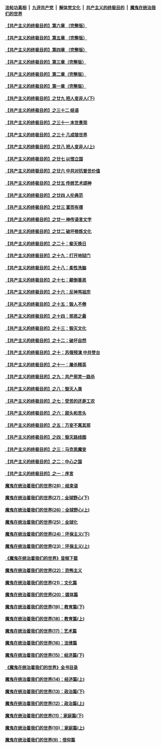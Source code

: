 

####  [法轮功真相](../../../../basic/blob/master/README.md?t=06201802) &nbsp;|&nbsp; [九评共产党](../../../../9ping.md/blob/master/README.md?t=06201802) &nbsp;|&nbsp; [解体党文化](../../../../jtdwh.md/blob/master/README.md?t=06201802)  &nbsp;|&nbsp; [共产主义的终极目的](../../../../gczydzjmd.md/blob/master/README.md?t=06201802) &nbsp;|&nbsp; [魔鬼在统治我们的世界](../../../../mgztzwmdsj.md/blob/master/README.md?t=06201802) 

#### [【共产主义的终极目的】第六章 （完整版）](../pages/nsc422/n11428913.md?t=06201802) 

#### [【共产主义的终极目的】第五章 （完整版）](../pages/nsc422/n11428912.md?t=06201802) 

#### [【共产主义的终极目的】第四章 （完整版）](../pages/nsc422/n11428907.md?t=06201802) 

#### [【共产主义的终极目的】第三章（完整版）](../pages/nsc422/n11428848.md?t=06201802) 

#### [【共产主义的终极目的】第二章（完整版）](../pages/nsc422/n11428831.md?t=06201802) 

#### [【共产主义的终极目的】第一章（完整版）](../pages/nsc422/n11417651.md?t=06201802) 

#### [【共产主义的终极目的】之廿九 把人变非人(下)](../pages/nsc422/n11344140.md?t=06201802) 

#### [【共产主义的终极目的】之三十二 结语](../pages/nsc422/n11360535.md?t=06201802) 

#### [【共产主义的终极目的】之三十一 末世景观](../pages/nsc422/n11351129.md?t=06201802) 

#### [【共产主义的终极目的】之三十 几成狼世界](../pages/nsc422/n11348280.md?t=06201802) 

#### [【共产主义的终极目的】之廿八 把人变非人(上)](../pages/nsc422/n11340492.md?t=06201802) 

#### [【共产主义的终极目的】之廿七 以恨立国](../pages/nsc422/n11336944.md?t=06201802) 

#### [【共产主义的终极目的】之廿六 中共对抗普世价值](../pages/nsc422/n11324785.md?t=06201802) 

#### [【共产主义的终极目的】之廿五 传统艺术颂神](../pages/nsc422/n11296396.md?t=06201802) 

#### [【共产主义的终极目的】之廿四 人伦典范](../pages/nsc422/n11296397.md?t=06201802) 

#### [【共产主义的终极目的】之廿三 富而有德](../pages/nsc422/n11283598.md?t=06201802) 

#### [【共产主义的终极目的】之廿一 神传语言文字](../pages/nsc422/n11263265.md?t=06201802) 

#### [【共产主义的终极目的】之廿二 破坏修炼文化](../pages/nsc422/n11245728.md?t=06201802) 

#### [【共产主义的终极目的】之二十：偷天换日](../pages/nsc422/n11238846.md?t=06201802) 

#### [【共产主义的终极目的】之十九：打开地狱门](../pages/nsc422/n11206376.md?t=06201802) 

#### [【共产主义的终极目的】之十八：柔性洗脑](../pages/nsc422/n11199994.md?t=06201802) 

#### [【共产主义的终极目的】之十七：颠倒善恶](../pages/nsc422/n11179782.md?t=06201802) 

#### [【共产主义的终极目的】之十六：反神骂祖宗](../pages/nsc422/n11166798.md?t=06201802) 

#### [【共产主义的终极目的】之十五：毁人不倦](../pages/nsc422/n11166792.md?t=06201802) 

#### [【共产主义的终极目的】之十四：邪恶之最](../pages/nsc422/n11150249.md?t=06201802) 

#### [【共产主义的终极目的】之十三：毁灭文化](../pages/nsc422/n11135227.md?t=06201802) 

#### [【共产主义的终极目的】之十二：破坏自然](../pages/nsc422/n11135214.md?t=06201802) 

#### [【共产主义的终极目的】之十：苏俄预演 中共登台](../pages/nsc422/n11118424.md?t=06201802) 

#### [【共产主义的终极目的】之十一：屠杀精英](../pages/nsc422/n11118442.md?t=06201802) 

#### [【共产主义的终极目的】之九：共产邪灵一路杀](../pages/nsc422/n11114139.md?t=06201802) 

#### [【共产主义的终极目的】之八：毁灭人类](../pages/nsc422/n11108503.md?t=06201802) 

#### [【共产主义的终极目的】之七：受苦的还是工农](../pages/nsc422/n11101809.md?t=06201802) 

#### [【共产主义的终极目的】之六：甜头和苦头](../pages/nsc422/n11096971.md?t=06201802) 

#### [【共产主义的终极目的】之五：万变不离其邪](../pages/nsc422/n11091285.md?t=06201802) 

#### [【共产主义的终极目的】之四：毁灭路线图](../pages/nsc422/n11086284.md?t=06201802) 

#### [【共产主义的终极目的】之三：马克思魔变](../pages/nsc422/n11061941.md?t=06201802) 

#### [【共产主义的终极目的】之二：中心之国](../pages/nsc422/n11047728.md?t=06201802) 

#### [【共产主义的终极目的】之一：序言](../pages/nsc422/n11086077.md?t=06201802) 

#### [魔鬼在统治着我们的世界(28)：结束语](../pages/nsc422/n10936246.md?t=06201802) 

#### [魔鬼在统治着我们的世界(27)：全球野心(下)](../pages/nsc422/n10928319.md?t=06201802) 

#### [魔鬼在统治着我们的世界(26)：全球野心(上)](../pages/nsc422/n10900318.md?t=06201802) 

#### [魔鬼在统治着我们的世界(25)：全球化](../pages/nsc422/n10788205.md?t=06201802) 

#### [魔鬼在统治着我们的世界(24)：环保主义(下)](../pages/nsc422/n10695307.md?t=06201802) 

#### [魔鬼在统治着我们的世界(23)：环保主义(上)](../pages/nsc422/n10688613.md?t=06201802) 

#### [《魔鬼在统治着我们的世界》音频下载](../pages/nsc422/n10635553.md?t=06201802) 

#### [魔鬼在统治着我们的世界(22)：恐怖主义](../pages/nsc422/n10614727.md?t=06201802) 

#### [魔鬼在统治着我们的世界(21)：文化篇](../pages/nsc422/n10597706.md?t=06201802) 

#### [魔鬼在统治着我们的世界(20)：媒体篇](../pages/nsc422/n10586579.md?t=06201802) 

#### [魔鬼在统治着我们的世界(19)：教育篇(下)](../pages/nsc422/n10564808.md?t=06201802) 

#### [魔鬼在统治着我们的世界(18)：教育篇(上)](../pages/nsc422/n10526970.md?t=06201802) 

#### [魔鬼在统治着我们的世界(17)：艺术篇](../pages/nsc422/n10499093.md?t=06201802) 

#### [魔鬼在统治着我们的世界(16)：法律篇](../pages/nsc422/n10485969.md?t=06201802) 

#### [魔鬼在统治着我们的世界(15)：经济篇(下)](../pages/nsc422/n10469975.md?t=06201802) 

#### [《魔鬼在统治着我们的世界》全书目录](../pages/nsc422/n10464261.md?t=06201802) 

#### [魔鬼在统治着我们的世界(14)：经济篇(上)](../pages/nsc422/n10457370.md?t=06201802) 

#### [魔鬼在统治着我们的世界(13)：政治篇(下)](../pages/nsc422/n10448270.md?t=06201802) 

#### [魔鬼在统治着我们的世界(12)：政治篇(上)](../pages/nsc422/n10444576.md?t=06201802) 

#### [魔鬼在统治着我们的世界(11)：家庭篇(下)](../pages/nsc422/n10440961.md?t=06201802) 

#### [魔鬼在统治着我们的世界(10)：家庭篇(上)](../pages/nsc422/n10435448.md?t=06201802) 

#### [魔鬼在统治着我们的世界(9)：信仰篇](../pages/nsc422/n10432159.md?t=06201802) 

